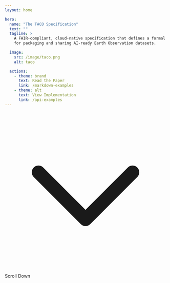 ```yaml
---
layout: home

hero:
  name: "The TACO Specification"
  text: ""
  tagline: >
    A FAIR-compliant, cloud-native specification that defines a formal and scalable format 
    for packaging and sharing AI-ready Earth Observation datasets.

  image:
    src: /image/taco.png
    alt: taco

  actions:
    - theme: brand
      text: Read the Paper
      link: /markdown-examples
    - theme: alt
      text: View Implementation
      link: /api-examples
---
```


<script setup>
import ProblemStatement from './.vitepress/components/ProblemStatement.vue'
import Solution from './.vitepress/components/Solution.vue'
import Features from './.vitepress/components/Features.vue'
import CallToAction from './.vitepress/components/CallToAction.vue'

function scrollToContent() {
  const el = document.querySelector('#main-content')
  if (el) {
    const yOffset = -20;
    const y = el.getBoundingClientRect().top + window.pageYOffset + yOffset;
    window.scrollTo({ top: y, behavior: 'smooth' });
  }
}

</script>

<div class="flex justify-center">
  <div
    class="inline-flex items-center space-x-2 cursor-pointer slower-bounce group"
    @click="scrollToContent"
  >
    <div
      class="w-8 h-8 border rounded-full flex items-center justify-center transition-colors group-hover:border-blue-400"
    >
      <svg
        class="w-5 h-5 transition-colors group-hover:text-blue-400"
        fill="none"
        stroke="currentColor"
        stroke-width="2"
        viewBox="0 0 24 24"
      >
        <path stroke-linecap="round" stroke-linejoin="round" d="M19 9l-7 7-7-7" />
      </svg>
    </div>
    <span class="text-sm transition-colors group-hover:text-blue-400">
      Scroll Down
    </span>
  </div>
</div>

<!-- Ancla destino -->
<div id="main-content" class="mt-16"></div>

<!-- Componentes -->
<ProblemStatement />
<Solution />
<Features />
<CallToAction />
